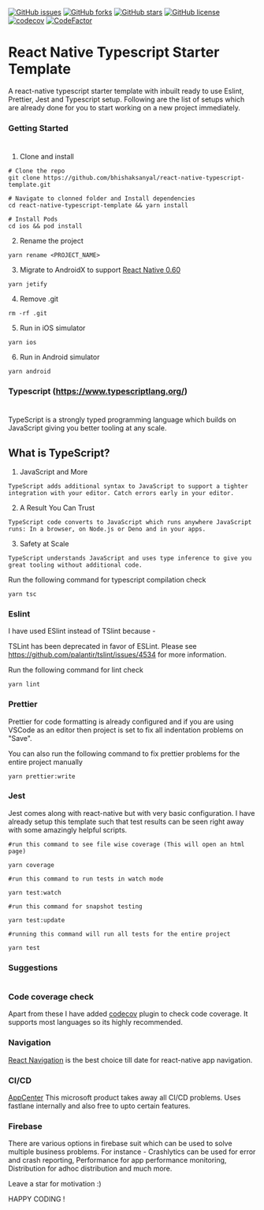 [![GitHub issues](https://img.shields.io/github/issues/bhishaksanyal/react-native-typescript-template)](https://github.com/bhishaksanyal/react-native-typescript-template/issues)
[![GitHub forks](https://img.shields.io/github/forks/bhishaksanyal/react-native-typescript-template)](https://github.com/bhishaksanyal/react-native-typescript-template/network)
[![GitHub stars](https://img.shields.io/github/stars/bhishaksanyal/react-native-typescript-template)](https://github.com/bhishaksanyal/react-native-typescript-template/stargazers)
[![GitHub license](https://img.shields.io/github/license/bhishaksanyal/react-native-typescript-template)](https://github.com/bhishaksanyal/react-native-typescript-template/blob/main/LICENSE)
[![codecov](https://codecov.io/gh/bhishaksanyal/react-native-typescript-template/branch/main/graph/badge.svg?token=0SEFICI138)](https://codecov.io/gh/bhishaksanyal/react-native-typescript-template)
[![CodeFactor](https://www.codefactor.io/repository/github/bhishaksanyal/react-native-typescript-template/badge)](https://www.codefactor.io/repository/github/bhishaksanyal/react-native-typescript-template)

# React Native Typescript Starter Template

A react-native typescript starter template with inbuilt ready to use Eslint, Prettier, Jest and Typescript setup. Following are the list of setups which are already done for you to start working on a new project immediately.

### Getting Started
#
1. Clone and install
```
# Clone the repo
git clone https://github.com/bhishaksanyal/react-native-typescript-template.git

# Navigate to clonned folder and Install dependencies
cd react-native-typescript-template && yarn install

# Install Pods
cd ios && pod install
```

2. Rename the project
```
yarn rename <PROJECT_NAME>
```
3. Migrate to AndroidX to support [React Native 0.60](https://reactnative.dev/blog/2019/07/03/version-60#androidx-support)
```
yarn jetify
```
4. Remove .git
```
rm -rf .git
```
5. Run in iOS simulator
```
yarn ios
```
6. Run in Android simulator
```
yarn android
```


### Typescript (https://www.typescriptlang.org/)
#
TypeScript is a strongly typed programming language which builds on JavaScript giving you better tooling at any scale.

## What is TypeScript?
1. JavaScript and More

`
    TypeScript adds additional syntax to JavaScript to support a tighter integration with your editor. Catch errors early in your editor.
`

2. A Result You Can Trust

`
    TypeScript code converts to JavaScript which runs anywhere JavaScript runs: In a browser, on Node.js or Deno and in your apps.
`

3. Safety at Scale

`
    TypeScript understands JavaScript and uses type inference to give you great tooling without additional code.
`

Run the following command for typescript compilation check
```
yarn tsc
```
### Eslint

I have used ESlint instead of TSlint because - 

TSLint has been deprecated in favor of ESLint. Please see https://github.com/palantir/tslint/issues/4534 for more information.

Run the following command for lint check
```
yarn lint
```

### Prettier

Prettier for code formatting is already configured and if you are using VSCode as an editor then project is set to fix all indentation problems on "Save". 

You can also run the following command to fix prettier problems for the entire project manually 

```
yarn prettier:write
```

### Jest

Jest comes along with react-native but with very basic configuration. I have already setup this template such that test results can be seen right away with some amazingly helpful scripts.

```
#run this command to see file wise coverage (This will open an html page)

yarn coverage
```

```
#run this command to run tests in watch mode

yarn test:watch
```

```
#run this command for snapshot testing

yarn test:update
```

```
#running this command will run all tests for the entire project

yarn test
```


### Suggestions
#

### Code coverage check

Apart from these I have added [codecov](https://about.codecov.io/) plugin to check code coverage. It supports most languages so its highly recommended.

### Navigation

[React Navigation](https://reactnavigation.org/docs/typescript/) is the best choice till date for react-native app navigation.

### CI/CD

[AppCenter](https://appcenter.ms/) This microsoft product takes away all CI/CD problems. Uses fastlane internally and also free to upto certain features.

### Firebase

There are various options in firebase suit which can be used to solve multiple business problems. For instance - Crashlytics can be used for error and crash reporting, Performance for app performance monitoring, Distribution for adhoc distribution and much more.


Leave a star for motivation :)

HAPPY CODING !